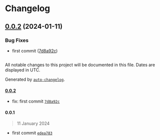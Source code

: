 # Changelog

## [0.0.2](https://github.com/dimsdeall/example-release-it/compare/0.0.1...0.0.2) (2024-01-11)


### Bug Fixes

* first commit ([7d8a92c](https://github.com/dimsdeall/example-release-it/commit/7d8a92ceb652b842c770fab8cfae2038fb05c6d3))

##

All notable changes to this project will be documented in this file. Dates are displayed in UTC.

Generated by [`auto-changelog`](https://github.com/CookPete/auto-changelog).

#### [0.0.2](https://github.com/dimsdeall/example-release-it/compare/0.0.1...0.0.2)

- fix: first commit [`7d8a92c`](https://github.com/dimsdeall/example-release-it/commit/7d8a92ceb652b842c770fab8cfae2038fb05c6d3)

#### 0.0.1

> 11 January 2024

- first commit [`edea783`](https://github.com/dimsdeall/example-release-it/commit/edea783f888258ac1968c0759db13195106e797e)
